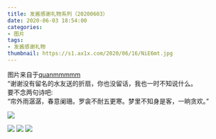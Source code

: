 ```yaml
---
title: 发酱感谢礼物系列（20200603）
date: 2020-06-03 18:54:00
categories:
- 图片
tags:
- 发酱感谢礼物
thumbnail: https://s1.ax1x.com/2020/06/16/NiE6mt.jpg
---
```


图片来自于<a href="https://weibo.com/p/1005051720171447" target="_blank">quanmmmmm</a><br/>“谢谢没有留名的水友送的折扇，你也没留话，我也一时不知说什么。<br/>要不念两句诗吧:<br/>“帘外雨潺潺，春意阑珊。罗衾不耐五更寒。梦里不知身是客，一晌贪欢。”

<!-- 下列图片中，第一张为 thumbnail 图。 -->

![](https://s1.ax1x.com/2020/06/16/NiE6mt.jpg)

<!--more-->

![](https://s1.ax1x.com/2020/06/16/NiERk8.jpg)
![](https://s1.ax1x.com/2020/06/16/NiEgTf.jpg)
![](https://s1.ax1x.com/2020/06/16/NiEc0P.jpg)